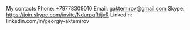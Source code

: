 My contacts
Phone: +79778309010
Email: gaktemirov@gmail.com
Skype: https://join.skype.com/invite/NdurpqRtijvR
LinkedIn: linkedin.com/in/georgiy-aktemirov
